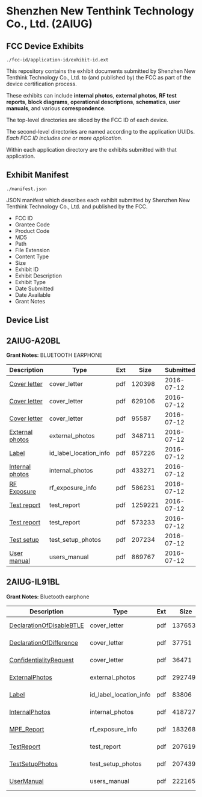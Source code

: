 # Shenzhen New Tenthink Technology Co., Ltd. (2AIUG)
## FCC Device Exhibits

```
./fcc-id/application-id/exhibit-id.ext
```

This repository contains the exhibit documents submitted by Shenzhen New Tenthink Technology Co., Ltd. to (and published by) the FCC as part of the device certification process.

These exhibits can include **internal photos**, **external photos**, **RF test reports**, **block diagrams**, **operational descriptions**, **schematics**, **user manuals**, and various **correspondence**.

The top-level directories are sliced by the FCC ID of each device.

The second-level directories are named according to the application UUIDs. *Each FCC ID includes one or more application.*

Within each application directory are the exhibits submitted with that application. 

## Exhibit Manifest

```
./manifest.json
```

JSON manifest which describes each exhibit submitted by Shenzhen New Tenthink Technology Co., Ltd. and published by the FCC.

- FCC ID
- Grantee Code
- Product Code
- MD5
- Path
- File Extension
- Content Type
- Size
- Exhibit ID
- Exhibit Description
- Exhibit Type
- Date Submitted
- Date Available
- Grant Notes

## Device List
## 2AIUG-A20BL
**Grant Notes:** BLUETOOTH EARPHONE

| Description | Type | Ext | Size | Submitted | Available |
| ----------- | ---- | --- | ---- | --------- | --------- |
| [Cover letter](2AIUG-A20BL/f7288d594d8d972d66e590d1d6262244/3059730.pdf) | cover_letter | pdf | 120398 | 2016-07-12 | 2016-07-12 |
| [Cover letter](2AIUG-A20BL/f7288d594d8d972d66e590d1d6262244/3059731.pdf) | cover_letter | pdf | 629106 | 2016-07-12 | 2016-07-12 |
| [Cover letter](2AIUG-A20BL/f7288d594d8d972d66e590d1d6262244/3059732.pdf) | cover_letter | pdf | 95587 | 2016-07-12 | 2016-07-12 |
| [External photos](2AIUG-A20BL/f7288d594d8d972d66e590d1d6262244/3059733.pdf) | external_photos | pdf | 348711 | 2016-07-12 | 2016-07-12 |
| [Label](2AIUG-A20BL/f7288d594d8d972d66e590d1d6262244/3059734.pdf) | id_label_location_info | pdf | 857226 | 2016-07-12 | 2016-07-12 |
| [Internal photos](2AIUG-A20BL/f7288d594d8d972d66e590d1d6262244/3059735.pdf) | internal_photos | pdf | 433271 | 2016-07-12 | 2016-07-12 |
| [RF Exposure](2AIUG-A20BL/f7288d594d8d972d66e590d1d6262244/3059737.pdf) | rf_exposure_info | pdf | 586231 | 2016-07-12 | 2016-07-12 |
| [Test report](2AIUG-A20BL/f7288d594d8d972d66e590d1d6262244/3059739.pdf) | test_report | pdf | 1259221 | 2016-07-12 | 2016-07-12 |
| [Test report](2AIUG-A20BL/f7288d594d8d972d66e590d1d6262244/3059740.pdf) | test_report | pdf | 573233 | 2016-07-12 | 2016-07-12 |
| [Test setup](2AIUG-A20BL/f7288d594d8d972d66e590d1d6262244/3059741.pdf) | test_setup_photos | pdf | 207234 | 2016-07-12 | 2016-07-12 |
| [User manual](2AIUG-A20BL/f7288d594d8d972d66e590d1d6262244/3059742.pdf) | users_manual | pdf | 869767 | 2016-07-12 | 2016-07-12 |
## 2AIUG-IL91BL
**Grant Notes:** Bluetooth earphone

| Description | Type | Ext | Size | Submitted | Available |
| ----------- | ---- | --- | ---- | --------- | --------- |
| [DeclarationOfDisableBTLE](2AIUG-IL91BL/486464f24740f6ce1c40f9416db0c03c/3224956.pdf) | cover_letter | pdf | 137653 | 2016-12-12 | 2016-12-12 |
| [DeclarationOfDifference](2AIUG-IL91BL/486464f24740f6ce1c40f9416db0c03c/3224958.pdf) | cover_letter | pdf | 37751 | 2016-12-12 | 2016-12-12 |
| [ConfidentialityRequest](2AIUG-IL91BL/486464f24740f6ce1c40f9416db0c03c/3224959.pdf) | cover_letter | pdf | 36471 | 2016-12-12 | 2016-12-12 |
| [ExternalPhotos](2AIUG-IL91BL/486464f24740f6ce1c40f9416db0c03c/3224964.pdf) | external_photos | pdf | 292749 | 2016-12-12 | 2016-12-12 |
| [Label](2AIUG-IL91BL/486464f24740f6ce1c40f9416db0c03c/3224967.pdf) | id_label_location_info | pdf | 83806 | 2016-12-12 | 2016-12-12 |
| [InternalPhotos](2AIUG-IL91BL/486464f24740f6ce1c40f9416db0c03c/3224965.pdf) | internal_photos | pdf | 418727 | 2016-12-12 | 2016-12-12 |
| [MPE_Report](2AIUG-IL91BL/486464f24740f6ce1c40f9416db0c03c/3224962.pdf) | rf_exposure_info | pdf | 183268 | 2016-12-12 | 2016-12-12 |
| [TestReport](2AIUG-IL91BL/486464f24740f6ce1c40f9416db0c03c/3224961.pdf) | test_report | pdf | 2076190 | 2016-12-12 | 2016-12-12 |
| [TestSetupPhotos](2AIUG-IL91BL/486464f24740f6ce1c40f9416db0c03c/3224963.pdf) | test_setup_photos | pdf | 207439 | 2016-12-12 | 2016-12-12 |
| [UserManual](2AIUG-IL91BL/486464f24740f6ce1c40f9416db0c03c/3224966.pdf) | users_manual | pdf | 2221653 | 2016-12-12 | 2016-12-12 |
